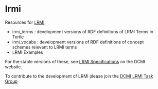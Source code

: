 # lrmi
Resources for [LRMI](https://www.dublincore.org/about/lrmi/).
* lrmi_terms : development versions of RDF definitions of LRMI Terms in Turtle
* lrmi_vocabs : development versions of RDF definitions of concept schemes relevant to LRMI terms
* LRMI Examples

For the stable versions of these, see [LRMI Specifications](https://www.dublincore.org/specifications/lrmi/) on the DCMI website.

To contribute to the development of LRMI please join the [DCMI LRMI Task Group](https://www.dublincore.org/groups/lrmi-task-group/)
